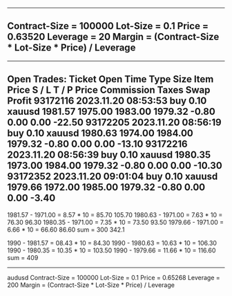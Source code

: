 ------------------------------
Contract-Size = 100000
Lot-Size = 0.1
Price = 0.63520
Leverage = 20
Margin = (Contract-Size * Lot-Size * Price) / Leverage 
------------------------------

------------------------------
Open Trades:
Ticket	Open Time	Type	Size	Item	Price	S / L	T / P	 	Price	Commission	Taxes	Swap	Profit
93172116	2023.11.20 08:53:53	buy	0.10	xauusd	1981.57	1975.00	1983.00	 	1979.32	-0.80	0.00	0.00	-22.50
93172205	2023.11.20 08:56:19	buy	0.10	xauusd	1980.63	1974.00	1984.00	 	1979.32	-0.80	0.00	0.00	-13.10
93172216	2023.11.20 08:56:39	buy	0.10	xauusd	1980.35	1973.00	1984.00	 	1979.32	-0.80	0.00	0.00	-10.30
93172352	2023.11.20 09:01:04	buy	0.10	xauusd	1979.66	1972.00	1985.00	 	1979.32	-0.80	0.00	0.00	-3.40
------------------------------

1981.57	- 1971.00 = 8.57 * 10 = 85.70 105.70
1980.63	- 1971.00 = 7.63 * 10 = 76.30 96.30
1980.35 - 1971.00 = 7.35 * 10 = 73.50 93.50
1979.66	- 1971.00 = 6.66 * 10 = 66.60 86.60
sum = 300 342.1

1990 - 1981.57 = 08.43 * 10 = 84.30
1990 - 1980.63 = 10.63 * 10 = 106.30
1990 - 1980.35 = 10.35 * 10 = 103.50
1990 - 1979.66 = 11.66 * 10 = 116.60
sum = 409


------------------------------
audusd
Contract-Size = 100000
Lot-Size = 0.1
Price = 0.65268
Leverage = 200
Margin = (Contract-Size * Lot-Size * Price) / Leverage 